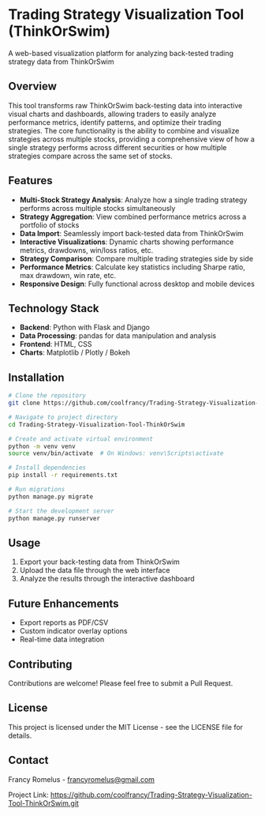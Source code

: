 # Trading Strategy Visualization Tool (ThinkOrSwim)

A web-based visualization platform for analyzing back-tested trading strategy data from ThinkOrSwim

## Overview

This tool transforms raw ThinkOrSwim back-testing data into interactive visual charts and dashboards, allowing traders to easily analyze performance metrics, identify patterns, and optimize their trading strategies. The core functionality is the ability to combine and visualize strategies across multiple stocks, providing a comprehensive view of how a single strategy performs across different securities or how multiple strategies compare across the same set of stocks.

## Features

- **Multi-Stock Strategy Analysis**: Analyze how a single trading strategy performs across multiple stocks simultaneously
- **Strategy Aggregation**: View combined performance metrics across a portfolio of stocks
- **Data Import**: Seamlessly import back-tested data from ThinkOrSwim
- **Interactive Visualizations**: Dynamic charts showing performance metrics, drawdowns, win/loss ratios, etc.
- **Strategy Comparison**: Compare multiple trading strategies side by side
- **Performance Metrics**: Calculate key statistics including Sharpe ratio, max drawdown, win rate, etc.
- **Responsive Design**: Fully functional across desktop and mobile devices

## Technology Stack

- **Backend**: Python with Flask and Django
- **Data Processing**: pandas for data manipulation and analysis
- **Frontend**: HTML, CSS
- **Charts**: Matplotlib / Plotly / Bokeh

## Installation

```bash
# Clone the repository
git clone https://github.com/coolfrancy/Trading-Strategy-Visualization-Tool-ThinkOrSwim.git

# Navigate to project directory
cd Trading-Strategy-Visualization-Tool-ThinkOrSwim

# Create and activate virtual environment
python -m venv venv
source venv/bin/activate  # On Windows: venv\Scripts\activate

# Install dependencies
pip install -r requirements.txt

# Run migrations
python manage.py migrate

# Start the development server
python manage.py runserver
```

## Usage

1. Export your back-testing data from ThinkOrSwim
2. Upload the data file through the web interface
3. Analyze the results through the interactive dashboard

## Future Enhancements

- Export reports as PDF/CSV
- Custom indicator overlay options
- Real-time data integration

## Contributing

Contributions are welcome! Please feel free to submit a Pull Request.

## License

This project is licensed under the MIT License - see the LICENSE file for details.

## Contact

Francy Romelus - francyromelus@gmail.com

Project Link: https://github.com/coolfrancy/Trading-Strategy-Visualization-Tool-ThinkOrSwim.git